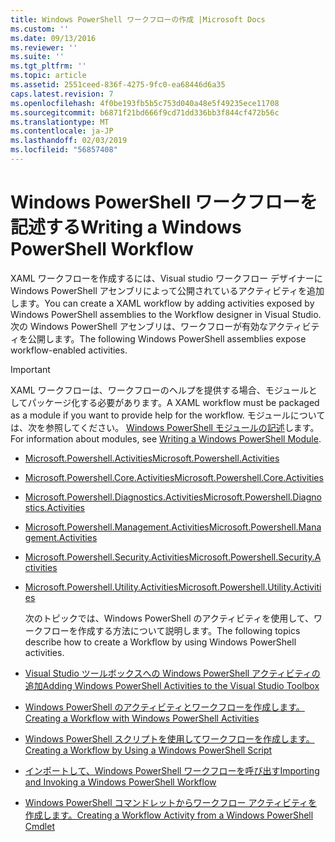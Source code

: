 ```yaml
---
title: Windows PowerShell ワークフローの作成 |Microsoft Docs
ms.custom: ''
ms.date: 09/13/2016
ms.reviewer: ''
ms.suite: ''
ms.tgt_pltfrm: ''
ms.topic: article
ms.assetid: 2551ceed-836f-4275-9fc0-ea68446d6a35
caps.latest.revision: 7
ms.openlocfilehash: 4f0be193fb5b5c753d040a48e5f49235ece11708
ms.sourcegitcommit: b6871f21bd666f9cd71dd336bb3f844cf472b56c
ms.translationtype: MT
ms.contentlocale: ja-JP
ms.lasthandoff: 02/03/2019
ms.locfileid: "56857408"
---
```

# <a name="writing-a-windows-powershell-workflow"></a><span data-ttu-id="d93b8-102">Windows PowerShell ワークフローを記述する</span><span class="sxs-lookup"><span data-stu-id="d93b8-102">Writing a Windows PowerShell Workflow</span></span>

<span data-ttu-id="d93b8-103">XAML ワークフローを作成するには、Visual studio ワークフロー デザイナーに Windows PowerShell アセンブリによって公開されているアクティビティを追加します。</span><span class="sxs-lookup"><span data-stu-id="d93b8-103">You can create a XAML workflow by adding activities exposed by Windows PowerShell assemblies to the Workflow designer in Visual Studio.</span></span> <span data-ttu-id="d93b8-104">次の Windows PowerShell アセンブリは、ワークフローが有効なアクティビティを公開します。</span><span class="sxs-lookup"><span data-stu-id="d93b8-104">The following Windows PowerShell assemblies expose workflow-enabled activities.</span></span>

> [!IMPORTANT]
> <span data-ttu-id="d93b8-105">XAML ワークフローは、ワークフローのヘルプを提供する場合、モジュールとしてパッケージ化する必要があります。</span><span class="sxs-lookup"><span data-stu-id="d93b8-105">A XAML workflow must be packaged as a module if you want to provide help for the workflow.</span></span> <span data-ttu-id="d93b8-106">モジュールについては、次を参照してください。 [Windows PowerShell モジュールの記述](../module/writing-a-windows-powershell-module.md)します。</span><span class="sxs-lookup"><span data-stu-id="d93b8-106">For information about modules, see [Writing a Windows PowerShell Module](../module/writing-a-windows-powershell-module.md).</span></span>

- [<span data-ttu-id="d93b8-107">Microsoft.Powershell.Activities</span><span class="sxs-lookup"><span data-stu-id="d93b8-107">Microsoft.Powershell.Activities</span></span>](/dotnet/api/Microsoft.PowerShell.Activities)

- [<span data-ttu-id="d93b8-108">Microsoft.Powershell.Core.Activities</span><span class="sxs-lookup"><span data-stu-id="d93b8-108">Microsoft.Powershell.Core.Activities</span></span>](/dotnet/api/Microsoft.PowerShell.Core.Activities)

- [<span data-ttu-id="d93b8-109">Microsoft.Powershell.Diagnostics.Activities</span><span class="sxs-lookup"><span data-stu-id="d93b8-109">Microsoft.Powershell.Diagnostics.Activities</span></span>](/dotnet/api/Microsoft.PowerShell.Diagnostics.Activities)

- [<span data-ttu-id="d93b8-110">Microsoft.Powershell.Management.Activities</span><span class="sxs-lookup"><span data-stu-id="d93b8-110">Microsoft.Powershell.Management.Activities</span></span>](/dotnet/api/Microsoft.PowerShell.Management.Activities)

- [<span data-ttu-id="d93b8-111">Microsoft.Powershell.Security.Activities</span><span class="sxs-lookup"><span data-stu-id="d93b8-111">Microsoft.Powershell.Security.Activities</span></span>](/dotnet/api/Microsoft.PowerShell.Security.Activities)

- [<span data-ttu-id="d93b8-112">Microsoft.Powershell.Utility.Activities</span><span class="sxs-lookup"><span data-stu-id="d93b8-112">Microsoft.Powershell.Utility.Activities</span></span>](/dotnet/api/Microsoft.PowerShell.Utility.Activities)

  <span data-ttu-id="d93b8-113">次のトピックでは、Windows PowerShell のアクティビティを使用して、ワークフローを作成する方法について説明します。</span><span class="sxs-lookup"><span data-stu-id="d93b8-113">The following topics describe how to create a Workflow by using Windows PowerShell activities.</span></span>

- [<span data-ttu-id="d93b8-114">Visual Studio ツールボックスへの Windows PowerShell アクティビティの追加</span><span class="sxs-lookup"><span data-stu-id="d93b8-114">Adding Windows PowerShell Activities to the Visual Studio Toolbox</span></span>](./adding-windows-powershell-activities-to-the-visual-studio-toolbox.md)

- [<span data-ttu-id="d93b8-115">Windows PowerShell のアクティビティとワークフローを作成します。</span><span class="sxs-lookup"><span data-stu-id="d93b8-115">Creating a Workflow with Windows PowerShell Activities</span></span>](./creating-a-workflow-with-windows-powershell-activities.md)

- [<span data-ttu-id="d93b8-116">Windows PowerShell スクリプトを使用してワークフローを作成します。</span><span class="sxs-lookup"><span data-stu-id="d93b8-116">Creating a Workflow by Using a Windows PowerShell Script</span></span>](./creating-a-workflow-by-using-a-windows-powershell-script.md)

- [<span data-ttu-id="d93b8-117">インポートして、Windows PowerShell ワークフローを呼び出す</span><span class="sxs-lookup"><span data-stu-id="d93b8-117">Importing and Invoking a Windows PowerShell Workflow</span></span>](./importing-and-invoking-a-windows-powershell-workflow.md)

- [<span data-ttu-id="d93b8-118">Windows PowerShell コマンドレットからワークフロー アクティビティを作成します。</span><span class="sxs-lookup"><span data-stu-id="d93b8-118">Creating a Workflow Activity from a Windows PowerShell Cmdlet</span></span>](./creating-a-workflow-activity-from-a-windows-powershell-cmdlet.md)